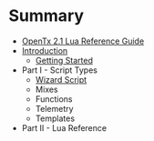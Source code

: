 # Summary

* [OpenTx 2.1 Lua Reference Guide](README.md)
* [Introduction](introduction.md)
   * [Getting Started](getting_started.md)
* Part I - Script Types
   * [Wizard Script](wizard_script.md)
   * Mixes
   * Functions
   * Telemetry
   * Templates
* Part II - Lua Reference


